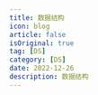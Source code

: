 ```yaml
---
title: 数据结构
icon: blog
article: false
isOriginal: true
tag: [DS]
category: [DS]
date: 2022-12-26
description: 数据结构
---
```


